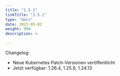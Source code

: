 ```yaml
---
title: "1.5.1"
linkTitle: "1.5.1"
type: "docs"
date: 2023-05-02
weight: 994
description: >

---
```


Changelog:

- Neue Kubernetes Patch-Versionen veröffentlicht
- Jetzt verfügbar: 1.26.4, 1.25.9, 1.24.13
